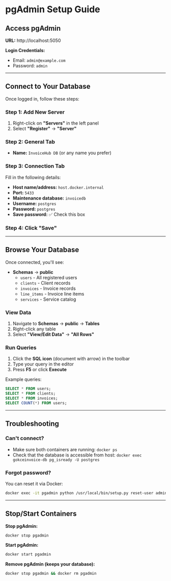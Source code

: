 # pgAdmin Setup Guide

## Access pgAdmin

**URL:** http://localhost:5050

**Login Credentials:**
- Email: `admin@example.com`
- Password: `admin`

---

## Connect to Your Database

Once logged in, follow these steps:

### Step 1: Add New Server
1. Right-click on **"Servers"** in the left panel
2. Select **"Register"** → **"Server"**

### Step 2: General Tab
- **Name:** `InvoiceHub DB` (or any name you prefer)

### Step 3: Connection Tab
Fill in the following details:

- **Host name/address:** `host.docker.internal`
- **Port:** `5433`
- **Maintenance database:** `invoicedb`
- **Username:** `postgres`
- **Password:** `postgres` 
- **Save password:** ✅ Check this box

### Step 4: Click "Save"

---

## Browse Your Database

Once connected, you'll see:

- **Schemas** → **public**
  - `users` - All registered users
  - `clients` - Client records
  - `invoices` - Invoice records
  - `line_items` - Invoice line items
  - `services` - Service catalog

### View Data
1. Navigate to **Schemas** → **public** → **Tables**
2. Right-click any table
3. Select **"View/Edit Data"** → **"All Rows"**

### Run Queries
1. Click the **SQL icon** (document with arrow) in the toolbar
2. Type your query in the editor
3. Press **F5** or click **Execute**

Example queries:
```sql
SELECT * FROM users;
SELECT * FROM clients;
SELECT * FROM invoices;
SELECT COUNT(*) FROM users;
```

---

## Troubleshooting

### Can't connect?
- Make sure both containers are running: `docker ps`
- Check that the database is accessible from host: `docker exec gokceinvoice-db pg_isready -U postgres`

### Forgot password?
You can reset it via Docker:
```bash
docker exec -it pgadmin python /usr/local/bin/setup.py reset-user admin@example.com --password admin
```

---

## Stop/Start Containers

**Stop pgAdmin:**
```bash
docker stop pgadmin
```

**Start pgAdmin:**
```bash
docker start pgadmin
```

**Remove pgAdmin (keeps your database):**
```bash
docker stop pgadmin && docker rm pgadmin
```

